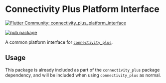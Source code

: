 # Connectivity Plus Platform Interface

[![Flutter Community: connectivity_plus_platform_interface](https://fluttercommunity.dev/_github/header/connectivity_plus_platform_interface)](https://github.com/fluttercommunity/community)

[![pub package](https://img.shields.io/pub/v/connectivity_plus_platform_interface.svg)](https://pub.dev/packages/connectivity_plus_platform_interface)

A common platform interface for [`connectivity_plus`](https://pub.dev/packages/connectivity_plus).

## Usage

This package is already included as part of the `connectivity_plus` package dependency, and will
be included when using `connectivity_plus` as normal.
